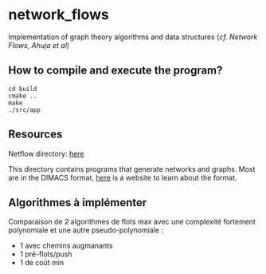# network_flows

Implementation of graph theory algorithms and data structures (*cf. Network Flows, Ahuja et al*)

## How to compile and execute the program?

```shell
cd build
cmake ..
make
./src/app
```

## Resources

Netflow directory: [here](http://archive.dimacs.rutgers.edu/pub/netflow/generators/network/)

This directory contains programs that generate networks and graphs.
Most are in the DIMACS format, [here](http://lpsolve.sourceforge.net/5.5/DIMACS_maxf.htm) is a website to learn about the format.

## Algorithmes à implémenter

Comparaison de 2 algorithmes de flots max avec une complexité fortement polynomiale et une autre pseudo-polynomiale :

- 1 avec chemins augmanants
- 1 pré-flots/push
- 1 de coût min
